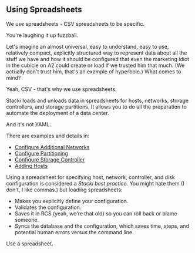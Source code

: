 ## Using Spreadsheets

We use spreadsheets - CSV spreadsheets to be specific.

You're laughing it up fuzzball.

Let's imagine an almost universal, easy to understand, easy to use, relatively compact, explicitly structured way to represent data about all the stuff we have and how it should be configured that even the marketing idiot in the cubicle on A2 could create or load if we trusted him that much. (We actually don't trust him, that's an example of hyperbole.) What comes to mind?

Yeah, CSV - that's why we use spreadsheets.

Stacki loads and unloads data in spreadsheets for hosts, networks, storage controllers, and storage partitions. It allows you to do all the preparation to automate the deployment of a data center.

And it's not YAML.

There are examples and details in:

* [Configure Additional Networks](Network-Configuration)
* [Configure Partitioning](Partitioning-Configuration)
* [Configure Storage Controller](Storage-Configuration)
* [Adding Hosts](Backend-Install-Spreadsheet)

Using a spreadsheet for specifying host, network, controller, and disk configuration is considered a *Stacki best practice*. You might hate them (I don't, I like commas.) but loading spreadsheets:

* Makes you explicitly define your configuration.
* Validates the configuration.
* Saves it in RCS (yeah, we're that old) so you can roll back or blame someone.
* Syncs the database and the configuration, which saves time, steps, and potential human errors versus the command line.

Use a spreadsheet.
